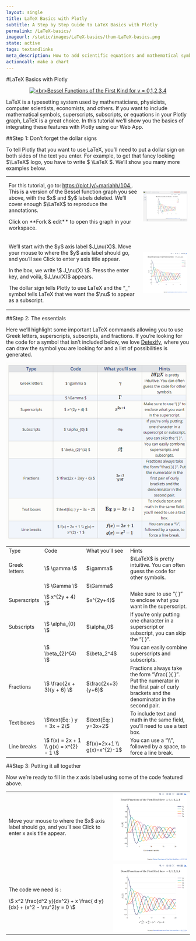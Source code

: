 ```yaml
---
layout: single
title: LaTeX Basics with Plotly
subtitle: A Step by Step Guide to LaTeX Basics with Plotly
permalink: /LaTeX-basics/
imageurl: /static/images/LaTeX-basics/thum-LaTeX-basics.png
state: active
tags: textandlinks
meta_description: How to add scientific equations and mathematical symbols to your graph with LaTeX. Plotly is the easiest way to make and share graphs, online and for free.
actioncall: make a chart
---
```


#LaTeX Basics with Plotly

<div>
    <a href="https://plot.ly/~MattSundquist/2135/" target="_blank" title="&lt;br&gt;Bessel Functions of the First Kind for v = 0,1,2,3,4" style="display: block; text-align: center;"><img src="https://plot.ly/~MattSundquist/2135.png" alt="&lt;br&gt;Bessel Functions of the First Kind for v = 0,1,2,3,4" style="max-width: 100%;width: 600px;"  width="600" onerror="this.onerror=null;this.src='https://plot.ly/404.png';" /></a>
    <script data-plotly="MattSundquist:2135" src="https://plot.ly/embed.js" async></script>
</div>


LaTeX is a typesetting system used by mathematicians, physicists, computer scientists, economists, and others. If you want to include mathematical symbols, superscripts, subscripts, or equations in your Plotly graph, LaTeX is a great choice. In this tutorial we’ll show you the basics of integrating these features with Plotly using our Web App.

##Step 1: Don’t forget the dollar signs

To tell Plotly that you want to use LaTeX, you’ll need to put a dollar sign on both sides of the text you enter. For example, to get that fancy looking $\LaTeX$ logo, you have to write \$ \LaTeX \$. We’ll show you many more examples below.

 <table>
  <tbody>
   <tr>
    <td>
     <p >
      For this tutorial, go to:
      <a class="link--impt" href="https://plot.ly/~mariahh/104" target="_blank">
       https://plot.ly/~mariahh/104
      </a>
      . This is a version of the Bessel function graph you see above, with the $x$ and $y$ labels deleted. We’ll cover enough $\LaTeX$ to reproduce the annotations.
     </p>
     <p >
     </p>
     <p >
      Click on
      **Fork &amp; edit**
      to open this graph in your workspace.
     </p>
     <p >
     </p>
     <p >
     </p>
    </td>
    <td>
       <img alt="Latex basics 02" src="/static/images/LaTeX-basics/fork-and-edit-to-open-graph.png" title=""/>
    </td>
   </tr>
   <tr>
    <td>
     <p >
      We’ll start with the $y$ axis label $J_\nu(X)$. Move your mouse to where the $y$ axis label should go, and you’ll see
      Click to enter y axis title
      appear.
     </p>
     <p >
     </p>
     <p >
      In the box, we write \$ J_\nu(X) \$. Press the enter key, and voilà, $J_\nu(X)$ appears.
     </p>
     <p >
     </p>
     <p >
      The dollar sign tells Plotly to use LaTeX and the “_” symbol tells LaTeX that we want the $\nu$ to appear as a subscript.
     </p>
    </td>
    <td>
       <img alt="Latex basics 01" src="/static/images/LaTeX-basics/editing-basel-functions-plot.png" title=""/>
    </td>
   </tr>
  </tbody>
 </table>

 ##Step 2: The essentials

Here we’ll highlight some important LaTeX commands allowing you to use Greek letters, superscripts, subscripts, and fractions. If you’re looking for the code for a symbol that isn’t included below, we love [Detexify](http://detexify.kirelabs.org/classify.html), where you can draw the symbol you are looking for and a list of possibilities is generated.


<img class="img-responsive-table" src="/static/images/LaTeX-basics/latex-commands-table.png"  />

<div class="responsive-table">
 <table >
  <tbody>
   <tr>
    <td>
      Type
    </td>
    <td>
      Code
    </td>
    <td>
      What you’ll see
    </td>
    <td>
      Hints
    </td>
   </tr>
   <tr>
    <td>
      Greek letters
    </td>
    <td>
      \$ \gamma \$
    </td>
    <td>
      $\gamma$
    </td>
    <td>
      $\LaTeX$ is pretty intuitive. You can often guess the code for other symbols.
    </td>
   </tr>
   <tr>
    <td>
    </td>
    <td>
      \$ \Gamma \$
    </td>
    <td>
      $\Gamma$
    </td>
    <td>
    </td>
   </tr>
   <tr>
    <td>
      Superscripts
    </td>
    <td>
      \$ x^{2y + 4} \$
    </td>
    <td>
      $x^{2y+4}$
    </td>
    <td>
      Make sure to use “{ }” to enclose what you want in the superscript.
    </td>
   </tr>
   <tr>
    <td>
      Subscripts
    </td>
    <td>
      \$ \alpha_{0} \$
    </td>
    <td>
      $\alpha_0$
    </td>
    <td>
      If you’re only putting one character in a superscript or subscript, you can skip the “{ }”.
    </td>
   </tr>
   <tr>
    <td>
    </td>
    <td>
      \$ \beta_{2}^{4} \$
    </td>
    <td>
      $\beta_2^4$
    </td>
    <td>
      You can easily combine superscripts and subscripts.
    </td>
   </tr>
   <tr>
    <td>
      Fractions
    </td>
    <td>
      \$ \frac{2x + 3}{y + 6} \$
    </td>
    <td>
      $\frac{2x+3}{y+6}$
    </td>
    <td>
      Fractions always take the form “\frac{ }{ }”. Put the numerator in the first pair of curly brackets and the denominator in the second pair.
    </td>
   </tr>
   <tr>
    <td>
      Text boxes
    </td>
    <td>
      \$\text{Eq: } y = 3x + 2\$
    </td>
    <td>
      $\text{Eq: } y=3x+2$
    </td>
    <td>
      To include text and math in the same field, you’ll need to use a text box.
    </td>
   </tr>
   <tr>
    <td>
      Line breaks
    </td>
    <td>
      \$ f(x) = 2x + 1 \\ g(x) = x^{2} - 1 \$
    </td>
    <td>
      $f(x)=2x+1 \\ g(x)=x^{2}-1$
    </td>
    <td>
      You can use a “\\”, followed by a space, to force a line break.
    </td>
   </tr>
  </tbody>
 </table>
 </div>

##Step 3: Putting it all together

Now we’re ready to fill in the $x$ axis label using some of the code featured above.

<table>
<tbody>
<tr>
<td>
 <p>
  Move your mouse to where the $x$ axis label should go, and you’ll see
  Click to enter x axis title
  appear.
 </p>
</td>
<td>
	<img alt="Latex basics 03" src="/static/images/LaTeX-basics/click-to-enter-x-axis-title.png" title=""/>
</td>
</tr>
<tr>
<td>
 <p>
  The code we need is :
 </p>
 <p>
  \$
  x^2 \frac{d^2 y}{dx^2} + x \frac{
  d
  y}{dx} + (x^2 - \nu^2)y = 0
  \$
 </p>
</td>
<td>
<img alt="Latex basics 00" src="/static/images/LaTeX-basics/finished-latex-plot.png" title=""/>
</td>
</tr>
</tbody>
</table>

